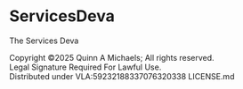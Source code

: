 # ServicesDeva
The Services Deva

Copyright ©2025 Quinn A Michaels; All rights reserved.  
Legal Signature Required For Lawful Use.  
Distributed under VLA:59232188337076320338 LICENSE.md
